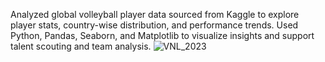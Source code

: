 Analyzed global volleyball player data sourced from Kaggle to explore player stats, country-wise distribution, and performance trends. Used Python, Pandas, Seaborn, and Matplotlib to visualize insights and support talent scouting and team analysis.
![VNL_2023](https://github.com/user-attachments/assets/e58be0f8-53f7-4174-a9aa-66b2940a4a4c)




